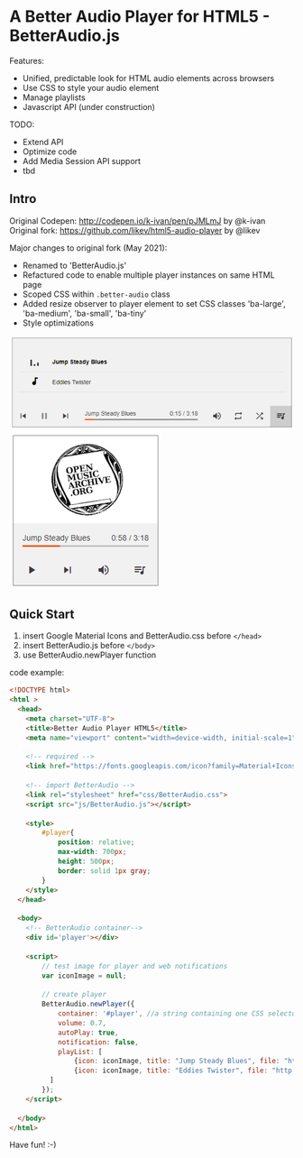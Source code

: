 # A Better Audio Player for HTML5 - BetterAudio.js

Features:
- Unified, predictable look for HTML audio elements across browsers
- Use CSS to style your audio element
- Manage playlists
- Javascript API (under construction)

TODO:
- Extend API
- Optimize code
- Add Media Session API support
- tbd

## Intro

Original Codepen: http://codepen.io/k-ivan/pen/pJMLmJ by @k-ivan  
Original fork: https://github.com/likev/html5-audio-player by @likev  

Major changes to original fork (May 2021):
- Renamed to 'BetterAudio.js'
- Refactured code to enable multiple player instances on same HTML page
- Scoped CSS within `.better-audio` class
- Added resize observer to player element to set CSS classes 'ba-large', 'ba-medium', 'ba-small', 'ba-tiny'
- Style optimizations

![player_large](screenshots/player_large.png)
![player_small_with_image](screenshots/player_small_with_image.png)

## Quick Start

1. insert Google Material Icons and BetterAudio.css before `</head>`
2. insert BetterAudio.js before `</body>`
3. use BetterAudio.newPlayer function

code example:
```html
<!DOCTYPE html>
<html >
  <head>
    <meta charset="UTF-8">
    <title>Better Audio Player HTML5</title>
    <meta name="viewport" content="width=device-width, initial-scale=1">

	<!-- required -->
    <link href="https://fonts.googleapis.com/icon?family=Material+Icons" rel="stylesheet">
    
	<!-- import BetterAudio -->
	<link rel="stylesheet" href="css/BetterAudio.css">
	<script src="js/BetterAudio.js"></script>
    
	<style>
		#player{
			position: relative;
			max-width: 700px;
			height: 500px;
			border: solid 1px gray;
		}
    </style>
  </head>

  <body>
    <!-- BetterAudio container-->
    <div id='player'></div>

    <script>
        // test image for player and web notifications
        var iconImage = null;

		// create player
        BetterAudio.newPlayer({
            container: '#player', //a string containing one CSS selector
            volume: 0.7,
            autoPlay: true,
            notification: false,
            playList: [
                {icon: iconImage, title: "Jump Steady Blues", file: "http://www.openmusicarchive.org/audio/Jump_Steady_Blues.mp3"},
                {icon: iconImage, title: "Eddies Twister", file: "http://www.openmusicarchive.org/audio/Eddies_Twister.mp3"}
          ]
        });
    </script>

  </body>
</html>
```

Have fun! :-)
